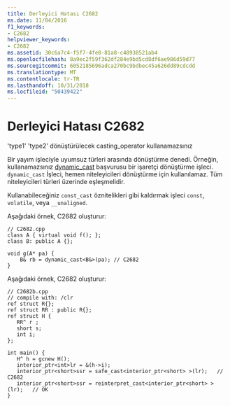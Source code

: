 ```yaml
---
title: Derleyici Hatası C2682
ms.date: 11/04/2016
f1_keywords:
- C2682
helpviewer_keywords:
- C2682
ms.assetid: 30c6a7c4-f5f7-4fe8-81a8-c48938521ab4
ms.openlocfilehash: 8a9ec2f59f362df284e9bd5cd8df6ae986d59d77
ms.sourcegitcommit: 6052185696adca270bc9bdbec45a626dd89cdcdd
ms.translationtype: MT
ms.contentlocale: tr-TR
ms.lasthandoff: 10/31/2018
ms.locfileid: "50439422"
---
```

# <a name="compiler-error-c2682"></a>Derleyici Hatası C2682

'type1' 'type2' dönüştürülecek casting_operator kullanamazsınız

Bir yayım işleciyle uyumsuz türleri arasında dönüştürme denedi. Örneğin, kullanamazsınız [dynamic_cast](../../cpp/dynamic-cast-operator.md) başvurusu bir işaretçi dönüştürme işleci. `dynamic_cast` İşleci, hemen niteleyicileri dönüştürme için kullanılamaz. Tüm niteleyicileri türleri üzerinde eşleşmelidir.

Kullanabileceğiniz `const_cast` öznitelikleri gibi kaldırmak işleci `const`, `volatile`, veya `__unaligned`.

Aşağıdaki örnek, C2682 oluşturur:

```
// C2682.cpp
class A { virtual void f(); };
class B: public A {};

void g(A* pa) {
    B& rb = dynamic_cast<B&>(pa); // C2682
}
```

Aşağıdaki örnek, C2682 oluşturur:

```
// C2682b.cpp
// compile with: /clr
ref struct R{};
ref struct RR : public R{};
ref struct H {
   RR^ r ;
   short s;
   int i;
};

int main() {
   H^ h = gcnew H();
   interior_ptr<int>lr = &(h->i);
   interior_ptr<short>ssr = safe_cast<interior_ptr<short> >(lr);   // C2682
   interior_ptr<short>ssr = reinterpret_cast<interior_ptr<short> >(lr);   // OK
}
```